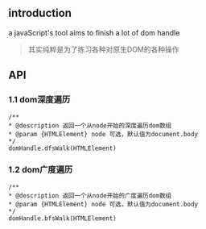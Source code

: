 ## introduction
a javaScript's tool aims to finish a lot of dom handle

> 其实纯粹是为了练习各种对原生DOM的各种操作

## API

### 1.1 dom深度遍历
```
/**
* @description 返回一个从node开始的深度遍历dom数组
* @param {HTMLElement} node 可选，默认值为document.body
*/
domHandle.dfsWalk(HTMLElement)
```

### 1.2 dom广度遍历
```
/**
* @description 返回一个从node开始的广度遍历dom数组
* @param {HTMLElement} node 可选，默认值为document.body
*/
domHandle.bfsWalk(HTMLElement)
```